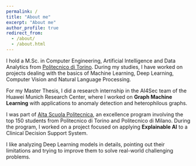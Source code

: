 ```yaml
---
permalink: /
title: "About me"
excerpt: "About me"
author_profile: true
redirect_from: 
  - /about/
  - /about.html
---
```


I hold a M.Sc. in Computer Engineering, Artificial Intelligence and Data Analytics from [Politecnico di Torino](https://www.polito.it/index.php?lang=en). During my studies, I have worked on projects dealing with the basics of Machine Learning, Deep Learning, Computer Vision and Natural Language Processing.

For my Master Thesis, I did a research internship in the AI4Sec team of the Huawei Munich Research Center, where I worked on **Graph Machine Learning** with applications to anomaly detection and heterophilous graphs. 

I was part of [Alta Scuola Politecnica](https://www.asp-poli.it/), an excellence program involving the top 150 students from Politecnico di Torino and Politecnico di Milano. During the program, I worked on a project focused on applying **Explainable AI** to a Clinical Decision Support System.

I like analyzing Deep Learning models in details, pointing out their limitations and trying to improve them to solve real-world challenging problems.